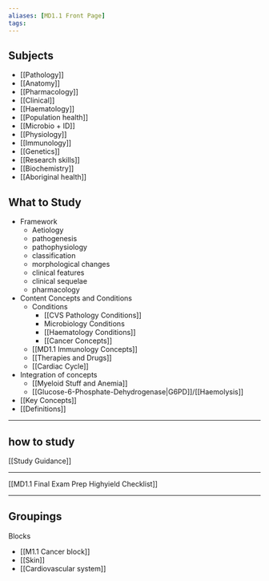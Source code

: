```yaml
---
aliases: [MD1.1 Front Page]
tags: 
---
```


## Subjects
- [[Pathology]]
- [[Anatomy]]
- [[Pharmacology]]
- [[Clinical]]
- [[Haematology]]
- [[Population health]]
- [[Microbio + ID]]
- [[Physiology]]
- [[Immunology]]
- [[Genetics]]
- [[Research skills]]
- [[Biochemistry]]
- [[Aboriginal health]]
## What to Study
- Framework
	- Aetiology
	- pathogenesis
	- pathophysiology
	- classification
	- morphological changes
	- clinical features
	- clinical sequelae
	- pharmacology
- Content Concepts and Conditions
	- Conditions
		- [[CVS Pathology Conditions]]
		- Microbiology Conditions
		- [[Haematology Conditions]]
		- [[Cancer Concepts]]
	- [[MD1.1 Immunology Concepts]]
	- [[Therapies and Drugs]]
	- [[Cardiac Cycle]]
- Integration of concepts
	- [[Myeloid Stuff and Anemia]]
	- [[Glucose-6-Phosphate-Dehydrogenase|G6PD]]/[[Haemolysis]]
- [[Key Concepts]]
- [[Definitions]]
---
## how to study
[[Study Guidance]]

---
[[MD1.1 Final Exam Prep Highyield Checklist]]

---
## Groupings
Blocks
- [[M1.1 Cancer block]]
- [[Skin]]
- [[Cardiovascular system]]